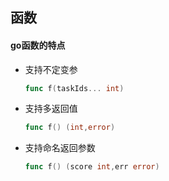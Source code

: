 ## 函数



#### go函数的特点

- 支持不定变参

  ```go
  func f(taskIds... int)
  ```

- 支持多返回值

  ```go
  func f() (int,error)
  ```

- 支持命名返回参数

  ```go
  func f() (score int,err error)
  ```

  

  

